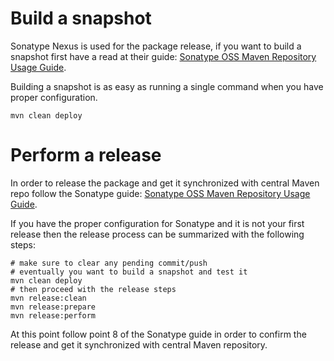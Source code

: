 
Build a snapshot
================

Sonatype Nexus is used for the package release, if you want to build
a snapshot first have a read at their guide:
[Sonatype OSS Maven Repository Usage Guide](http://docs.sonatype.org/display/Repository/Sonatype+OSS+Maven+Repository+Usage+Guide).

Building a snapshot is as easy as running a single command when you have
proper configuration.

    mvn clean deploy


Perform a release
=================

In order to release the package and get it synchronized with
central Maven repo follow the Sonatype guide:
[Sonatype OSS Maven Repository Usage Guide](http://docs.sonatype.org/display/Repository/Sonatype+OSS+Maven+Repository+Usage+Guide).

If you have the proper configuration for Sonatype and it is not your first
release then the release process can be summarized with the following steps:

    # make sure to clear any pending commit/push
    # eventually you want to build a snapshot and test it
    mvn clean deploy
    # then proceed with the release steps
    mvn release:clean
    mvn release:prepare
    mvn release:perform

At this point follow point 8 of the Sonatype guide in order to confirm
the release and get it synchronized with central Maven repository.

